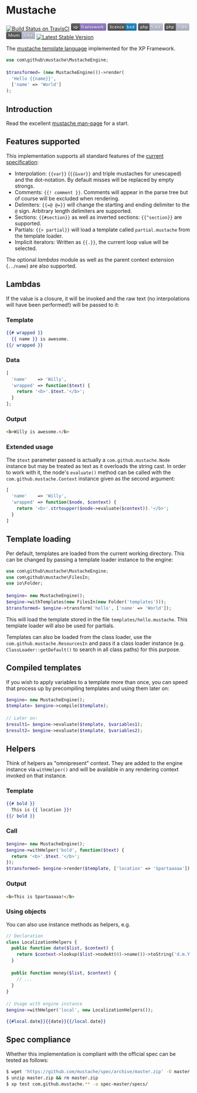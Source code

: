 Mustache
========

[![Build Status on TravisCI](https://secure.travis-ci.org/xp-forge/mustache.svg)](http://travis-ci.org/xp-forge/mustache)
[![XP Framework Module](https://raw.githubusercontent.com/xp-framework/web/master/static/xp-framework-badge.png)](https://github.com/xp-framework/core)
[![BSD Licence](https://raw.githubusercontent.com/xp-framework/web/master/static/licence-bsd.png)](https://github.com/xp-framework/core/blob/master/LICENCE.md)
[![Required PHP 5.6+](https://raw.githubusercontent.com/xp-framework/web/master/static/php-5_6plus.png)](http://php.net/)
[![Supports PHP 7.0+](https://raw.githubusercontent.com/xp-framework/web/master/static/php-7_0plus.png)](http://php.net/)
[![Supports HHVM 3.4+](https://raw.githubusercontent.com/xp-framework/web/master/static/hhvm-3_4plus.png)](http://hhvm.com/)
[![Latest Stable Version](https://poser.pugx.org/xp-forge/mustache/version.png)](https://packagist.org/packages/xp-forge/mustache)

The [mustache template language](http://mustache.github.io/) implemented for the XP Framework.

```php
use com\github\mustache\MustacheEngine;

$transformed= (new MustacheEngine())->render(
  'Hello {{name}}',
  ['name' => 'World']
);
```

Introduction
------------
Read the excellent [mustache man-page](http://mustache.github.io/mustache.5.html) for a start.

Features supported
------------------
This implementation supports all standard features of the [current specification](https://github.com/mustache/spec):

* Interpolation: `{{var}}` (`{{&var}}` and triple mustaches for unescaped) and the dot-notation. By default misses will be replaced by empty strongs.
* Comments: `{{! comment }}`. Comments will appear in the parse tree but of course will be excluded when rendering.
* Delimiters: `{{=@ @=}}` will change the starting and ending delimiter to the `@` sign. Arbitrary length delimiters are supported.
* Sections: `{{#section}}` as well as inverted sections: `{{^section}}` are supported.
* Partials: `{{> partial}}` will load a template called `partial.mustache` from the template loader.
* Implicit iterators: Written as `{{.}}`, the current loop value will be selected.

The optional *lambdas* module as well as the parent context extension (`../name`) are also supported.

Lambdas
-------
If the value is a closure, it will be invoked and the raw text (no interpolations will have been performed!) will be passed to it:

### Template
```handlebars
{{# wrapped }}
  {{ name }} is awesome.
{{/ wrapped }}
```

### Data
```php
[
  'name'    => 'Willy',
  'wrapped' => function($text) {
    return '<b>'.$text.'</b>';
  }
];
```

### Output
```html
<b>Willy is awesome.</b>
```

### Extended usage
The `$text` parameter passed is actually a `com.github.mustache.Node` instance but may be treated as text as it overloads the string cast. In order to work with it, the node's `evaluate()` method can be called with the `com.github.mustache.Context` instance given as the second argument:

```php
[
  'name'    => 'Willy',
  'wrapped' => function($node, $context) {
    return '<b>'.strtoupper($node->evaluate($context)).'</b>';
  }
]
```

Template loading
----------------
Per default, templates are loaded from the current working directory. This can be changed by passing a template loader instance to the engine:

```php
use com\github\mustache\MustacheEngine;
use com\github\mustache\FilesIn;
use io\Folder;

$engine= new MustacheEngine();
$engine->withTemplates(new FilesIn(new Folder('templates')));
$transformed= $engine->transform('hello', ['name' => 'World']);
```

This will load the template stored in the file `templates/hello.mustache`. This template loader will also be used for partials.

Templates can also be loaded from the class loader, use the `com.github.mustache.ResourcesIn` and pass it a class loader instance (e.g. `ClassLoader::getDefault()` to search in all class paths) for this purpose.

Compiled templates
------------------
If you wish to apply variables to a template more than once, you can speed that process up by precompiling templates and using them later on:

```php
$engine= new MustacheEngine();
$template= $engine->compile($template);

// Later on:
$result1= $engine->evaluate($template, $variables1);
$result2= $engine->evaluate($template, $variables2);
```

Helpers
-------
Think of helpers as "omnipresent" context. They are added to the engine instance via `withHelper()` and will be available in any rendering context invoked on that instance.

### Template
```handlebars
{{# bold }}
  This is {{ location }}!
{{/ bold }}
```

### Call
```php
$engine= new MustacheEngine();
$engine->withHelper('bold', function($text) {
  return '<b>'.$text.'</b>';
});
$transformed= $engine->render($template, ['location' => 'Spartaaaaa']);
```

### Output
```html
<b>This is Spartaaaaa!</b>
```

### Using objects
You can also use instance methods as helpers, e.g.

```php
// Declaration
class LocalizationHelpers {
  public function date($list, $context) {
    return $context->lookup($list->nodeAt(0)->name())->toString('d.m.Y');
  }

  public function money($list, $context) {
    // ...
  }
}

// Usage with engine instance
$engine->withHelper('local', new LocalizationHelpers());
```

```handlebars
{{#local.date}}{{date}}{{/local.date}}
```

Spec compliance
---------------
Whether this implementation is compliant with the official spec can be tested as follows:

```sh
$ wget 'https://github.com/mustache/spec/archive/master.zip' -O master.zip
$ unzip master.zip && rm master.zip
$ xp test com.github.mustache.** -a spec-master/specs/
```
